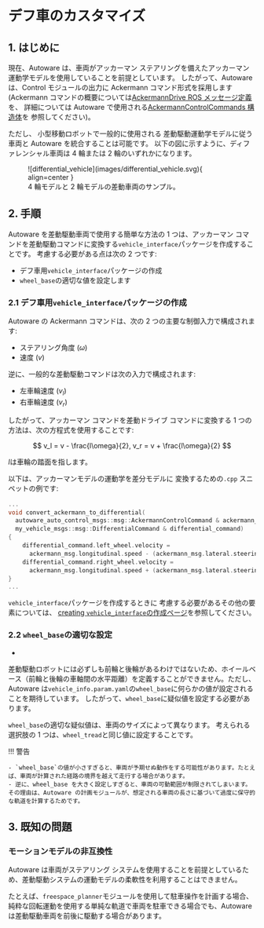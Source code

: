 # デフ車のカスタマイズ

## 1. はじめに

現在、Autoware は、車両がアッカーマン ステアリングを備えたアッカーマン運動学モデルを使用していることを前提としています。
したがって、Autoware は、Control モジュールの出力に Ackermann コマンド形式を採用します
(Ackermann コマンドの概要については[AckermannDrive ROS メッセージ定義](http://docs.ros.org/en/api/ackermann_msgs/html/msg/AckermannDrive.html)を、
詳細については Autoware で使用される[AckermannControlCommands 構造体](https://gitlab.com/autowarefoundation/autoware.auto/autoware_auto_msgs/-/blob/master/autoware_auto_control_msgs/msg/AckermannControlCommand.idl)を
参照してください)。

ただし、
小型移動ロボットで一般的に使用される
差動駆動運動学モデルに従う車両と
Autoware を統合することは可能です。
以下の図に示すように、ディファレンシャル車両は 4 輪または 2 輪のいずれかになります。

<figure markdown>
  ![differential_vehicle](images/differential_vehicle.svg){ align=center }
  <figcaption>
    4 輪モデルと 2 輪モデルの差動車両のサンプル。
  </figcaption>
</figure>

## 2. 手順

Autoware を差動駆動車両で使用する簡単な方法の 1 つは、アッカーマン コマンドを差動駆動コマンドに変換する`vehicle_interface`パッケージを作成することです。
考慮する必要がある点は次の 2 つです:

- デフ車用`vehicle_interface`パッケージの作成
- `wheel_base`の適切な値を設定します

### 2.1 デフ車用`vehicle_interface`パッケージの作成

Autoware の Ackermann コマンドは、次の 2 つの主要な制御入力で構成されます:

- ステアリング角度 ($\omega$)
- 速度 ($v$)

逆に、一般的な差動駆動コマンドは次の入力で構成されます:

- 左車輪速度 ($v_l$)
- 右車輪速度 ($v_r$)

したがって、アッカーマン コマンドを差動ドライブ コマンドに変換する 1 つの方法は、次の方程式を使用することです:

$$
v_l = v - \frac{l\omega}{2},
v_r = v + \frac{l\omega}{2}
$$

$l$は車輪の踏面を指します。

以下は、アッカーマンモデルの運動学を差分モデルに
変換するための`.cpp` スニペットの例です:

```c++
...
void convert_ackermann_to_differential(
  autoware_auto_control_msgs::msg::AckermannControlCommand & ackermann_msg
  my_vehicle_msgs::msg::DifferentialCommand & differential_command)
{
    differential_command.left_wheel.velocity =
      ackermann_msg.longitudinal.speed - (ackermann_msg.lateral.steering_tire_angle * my_wheel_tread) / 2;
    differential_command.right_wheel.velocity =
      ackermann_msg.longitudinal.speed + (ackermann_msg.lateral.steering_tire_angle * my_wheel_tread) / 2;
}
...
```

`vehicle_interface`パッケージを作成するときに
考慮する必要があるその他の要素については、 
[creating `vehicle_interface`の作成ページ](./creating-vehicle-interface.md)を参照してください。

### 2.2 `wheel_base`の適切な設定

- 
差動駆動ロボットには必ずしも前輪と後輪があるわけではないため、ホイールベース（前輪と後輪の車軸間の水平距離）を定義することができません。ただし、Autoware は`vehicle_info.param.yaml`の`wheel_base`に何らかの値が設定されることを期待しています。
したがって、`wheel_base`に疑似値を設定する必要があります。

`wheel_base`の適切な疑似値は、車両のサイズによって異なります。
考えられる選択肢の 1 つは、`wheel_tread`と同じ値に設定することです。

!!! 警告

    - `wheel_base`の値が小さすぎると、車両が予期せぬ動作をする可能性があります。たとえば、車両が計算された経路の境界を越えて走行する場合があります。
    - 逆に、wheel_base を大きく設定しすぎると、車両の可動範囲が制限されてしまいます。その理由は、Autoware の計画モジュールが、想定される車両の長さに基づいて過度に保守的な軌道を計算するためです。

## 3. 既知の問題

### モーションモデルの非互換性

Autoware は車両がステアリング システムを使用することを前提としているため、差動駆動システムの運動モデルの柔軟性を利用することはできません。

たとえば、`freespace_planner`モジュールを使用して駐車操作を計画する場合、純粋な回転運動を使用する単純な軌道で車両を駐車できる場合でも、Autoware は差動駆動車両を前後に駆動する場合があります。
